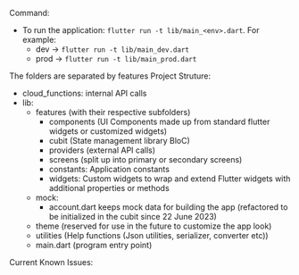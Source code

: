 Command:  
- To run the application: `flutter run -t lib/main_<env>.dart`. For example: 
    - dev -> `flutter run -t lib/main_dev.dart`
    - prod -> `flutter run -t lib/main_prod.dart`

The folders are separated by features
Project Struture:
- cloud_functions: internal API calls
- lib: 
    - features (with their respective subfolders)
        - components (UI Components made up from standard flutter widgets or customized widgets)
        - cubit (State management library BloC)
        - providers (external API calls)
        - screens (split up into primary or secondary screens)
        - constants: Application constants
        - widgets: Custom widgets to wrap and extend Flutter widgets with additional properties or methods
    - mock: 
        - account.dart keeps mock data for building the app (refactored to be initialized in the cubit since 22 June 2023)
    - theme (reserved for use in the future to customize the app look)
    - utilities (Help functions (Json utilities, serializer, converter etc))
    - main.dart (program entry point)
    
Current Known Issues:
